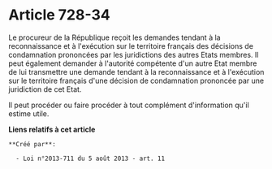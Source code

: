 # Article 728-34

Le procureur de la République reçoit les demandes tendant à la reconnaissance et à l'exécution sur le territoire français des
décisions de condamnation prononcées par les juridictions des autres Etats membres. Il peut également demander à l'autorité
compétente d'un autre Etat membre de lui transmettre une demande tendant à la reconnaissance et à l'exécution sur le
territoire français d'une décision de condamnation prononcée par une juridiction de cet Etat. 

Il peut procéder ou faire procéder à tout complément d'information qu'il estime utile.

**Liens relatifs à cet article**

	**Créé par**:

	  - Loi n°2013-711 du 5 août 2013 - art. 11
